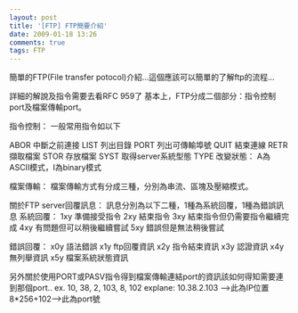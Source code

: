 ```yaml
---
layout: post
title: '[FTP] FTP簡要介紹'
date: 2009-01-18 13:26
comments: true
tags: FTP
---
```


簡單的FTP(File transfer potocol)介紹…這個應該可以簡單的了解ftp的流程…
<!--more-->
詳細的解說及指令需要去看RFC 959了
基本上，FTP分成二個部分：指令控制port及檔案傳輸port。

指令控制：
一般常用指令如以下

ABOR 中斷之前連接
LIST 列出目錄
PORT 列出可傳輸埠號
QUIT 結束連線
RETR 擷取檔案
STOR 存放檔案
SYST 取得server系統型態
TYPE 改變狀態： A為ASCII模式，I為binary模式

檔案傳輸：
檔案傳輸方式有分成三種，分別為串流、區塊及壓縮模式。

關於FTP server回覆訊息：
訊息分別為以下二種，1種為系統回覆，1種為錯誤訊息
系統回覆：
1xy 準備接受指令
2xy 結束指令
3xy 結束指令但仍需要指令繼續完成
4xy 有問題但可以稍後繼續嘗試
5xy 錯誤但是無法稍後嘗試

錯誤回覆：
x0y 語法錯誤
x1y ftp回覆資訊
x2y 指令結束資訊
x3y 認證資訊
x4y 無列舉資訊
x5y 檔案系統狀態資訊

另外關於使用PORT或PASV指令得到檔案傳輸連結port的資訊該如何得知需要連到那個port..
ex. 10, 38, 2, 103, 8, 102
explane:
10.38.2.103 —>此為IP位置
8*256+102—–>此為port號